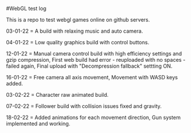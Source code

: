 #WebGL test log

This is a repo to test webgl games online on github servers.

03-01-22 = 	A build with relaxing music and auto camera.

04-01-22 = 	Low quality graphics build with control buttons.

12-01-22 =	Manual camera control build with high efficiency settings and gzip compression,
		First web build had error - reuploaded with no spaces - failed again,
		Final upload with "Decompression fallback" settting ON. 

16-01-22 =	Free camera all axis movement,
		Movement with WASD keys added.

03-02-22 =	Character raw animated build.

07-02-22 =	Follower build with collision issues fixed and gravity.

18-02-22 =	Added animations for each movement direction,
		Gun system implemented and working.
		